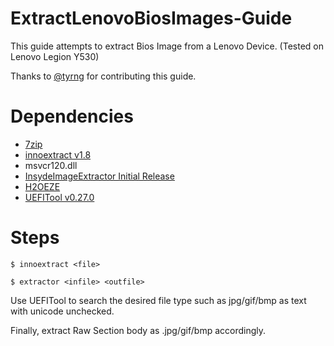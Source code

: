 # ExtractLenovoBiosImages-Guide

This guide attempts to extract Bios Image from a Lenovo Device. (Tested on Lenovo Legion Y530)

Thanks to [@tyrng](https://github.com/tyrng) for contributing this guide.

# Dependencies

- [7zip](https://www.7-zip.org/)
- [innoextract v1.8](https://github.com/dscharrer/innoextract/releases)
- msvcr120.dll
- [InsydeImageExtractor Initial Release](https://github.com/LongSoft/InsydeImageExtractor/releases)
- [H2OEZE](https://www.win-raid.com/t4639f16-TOOL-H-EZE-Insyde-quot-Easy-BIOS-Editor-quot.html)
- [UEFITool v0.27.0](https://github.com/LongSoft/UEFITool/releases)

# Steps

`
$ innoextract <file>
`

`
$ extractor <infile> <outfile>
`

Use UEFITool to search the desired file type such as jpg/gif/bmp as text with unicode unchecked.

Finally, extract Raw Section body as <filename>.jpg/gif/bmp accordingly.

